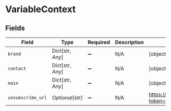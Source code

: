 # VariableContext


## Fields

| Field                                                     | Type                                                      | Required                                                  | Description                                               | Example                                                   |
| --------------------------------------------------------- | --------------------------------------------------------- | --------------------------------------------------------- | --------------------------------------------------------- | --------------------------------------------------------- |
| `brand`                                                   | Dict[str, *Any*]                                          | :heavy_minus_sign:                                        | N/A                                                       | [object Object]                                           |
| `contact`                                                 | Dict[str, *Any*]                                          | :heavy_minus_sign:                                        | N/A                                                       | [object Object]                                           |
| `main`                                                    | Dict[str, *Any*]                                          | :heavy_minus_sign:                                        | N/A                                                       | [object Object]                                           |
| `unsubscribe_url`                                         | *Optional[str]*                                           | :heavy_minus_sign:                                        | N/A                                                       | https://consent.sls.epilot.io/v1/unsubscribe?token=abc123 |